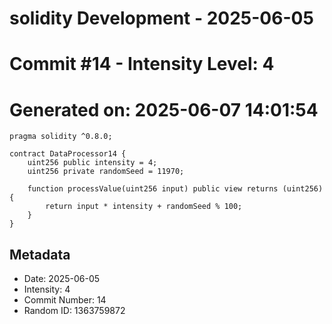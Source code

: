 ﻿# solidity Development - 2025-06-05
# Commit #14 - Intensity Level: 4
# Generated on: 2025-06-07 14:01:54
```solidity
pragma solidity ^0.8.0;

contract DataProcessor14 {
    uint256 public intensity = 4;
    uint256 private randomSeed = 11970;

    function processValue(uint256 input) public view returns (uint256) {
        return input * intensity + randomSeed % 100;
    }
}
```
## Metadata
- Date: 2025-06-05
- Intensity: 4
- Commit Number: 14
- Random ID: 1363759872
